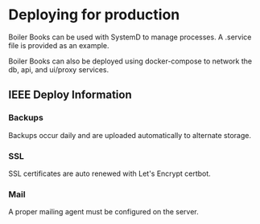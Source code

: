 # Deploying for production

Boiler Books can be used with SystemD to manage processes. A .service file is provided as an example.

Boiler Books can also be deployed using docker-compose to network the db, api, and ui/proxy services.

## IEEE Deploy Information

### Backups

Backups occur daily and are uploaded automatically to alternate storage.

### SSL

SSL certificates are auto renewed with Let's Encrypt certbot.

### Mail

A proper mailing agent must be configured on the server.
